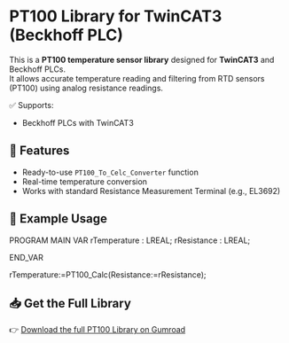 # PT100 Library for TwinCAT3 (Beckhoff PLC)

This is a **PT100 temperature sensor library** designed for **TwinCAT3** and Beckhoff PLCs.  
It allows accurate temperature reading and filtering from RTD sensors (PT100) using analog resistance readings.

✅ Supports:
- Beckhoff PLCs with TwinCAT3

## 🔧 Features

- Ready-to-use `PT100_To_Celc_Converter` function
- Real-time temperature conversion
- Works with standard Resistance Measurement Terminal (e.g., EL3692)



## 🧪 Example Usage

PROGRAM MAIN
VAR
	rTemperature 		        : LREAL;
	rResistance			: LREAL;
	
END_VAR

rTemperature:=PT100_Calc(Resistance:=rResistance);

## 📥 Get the Full Library

👉 [Download the full PT100 Library on Gumroad](https://swoboda0.gumroad.com/l/bhwep?_gl=1*m6zjla*_ga*...)







